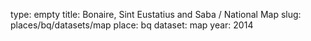 type: empty
title: Bonaire, Sint Eustatius and Saba / National Map
slug: places/bq/datasets/map
place: bq
dataset: map
year: 2014
